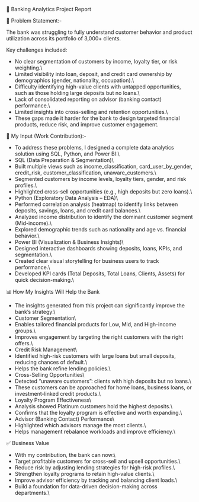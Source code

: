 🏦 Banking Analytics Project Report

📌 Problem Statement:-

The bank was struggling to fully understand customer behavior and product utilization across its portfolio of 3,000+ clients. 

Key challenges included:

- No clear segmentation of customers by income, loyalty tier, or risk weighting.\
- Limited visibility into loan, deposit, and credit card ownership by demographics (gender, nationality, occupation).\
- Difficulty identifying high-value clients with untapped opportunities, such as those holding large deposits but no loans.\
- Lack of consolidated reporting on advisor (banking contact) performance.\
- Limited insights into cross-selling and retention opportunities.\
- These gaps made it harder for the bank to design targeted financial products, reduce risk, and improve customer engagement.

🔧 My Input (Work Contribution):-

- To address these problems, I designed a complete data analytics solution using SQL, Python, and Power BI:\
- SQL (Data Preparation & Segmentation)\
- Built multiple views such as income_classification, card_user_by_gender, credit_risk, customer_classification, unaware_customers.\
- Segmented customers by income levels, loyalty tiers, gender, and risk profiles.\
- Highlighted cross-sell opportunities (e.g., high deposits but zero loans).\
- Python (Exploratory Data Analysis – EDA)\
- Performed correlation analysis (heatmap) to identify links between deposits, savings, loans, and credit card balances.\
- Analyzed income distribution to identify the dominant customer segment (Mid-income).\
- Explored demographic trends such as nationality and age vs. financial behavior.\
- Power BI (Visualization & Business Insights)\
- Designed interactive dashboards showing deposits, loans, KPIs, and segmentation.\
- Created clear visual storytelling for business users to track performance.\
- Developed KPI cards (Total Deposits, Total Loans, Clients, Assets) for quick decision-making.\

📊 How My Insights Will Help the Bank

- The insights generated from this project can significantly improve the bank’s strategy:\
- Customer Segmentation\
- Enables tailored financial products for Low, Mid, and High-income groups.\
- Improves engagement by targeting the right customers with the right offers.\
- Credit Risk Management\
- Identified high-risk customers with large loans but small deposits, reducing chances of default.\
- Helps the bank refine lending policies.\
- Cross-Selling Opportunities\
- Detected “unaware customers”: clients with high deposits but no loans.\
- These customers can be approached for home loans, business loans, or investment-linked credit products.\
- Loyalty Program Effectiveness\
- Analysis showed Platinum customers hold the highest deposits.\
- Confirms that the loyalty program is effective and worth expanding.\
- Advisor (Banking Contact) Performance\
- Highlighted which advisors manage the most clients.\
- Helps management rebalance workloads and improve efficiency.\

✅ Business Value

- With my contribution, the bank can now:\
- Target profitable customers for cross-sell and upsell opportunities.\
- Reduce risk by adjusting lending strategies for high-risk profiles.\
- Strengthen loyalty programs to retain high-value clients.\
- Improve advisor efficiency by tracking and balancing client loads.\
- Build a foundation for data-driven decision-making across departments.\
